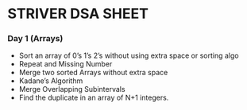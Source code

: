 # STRIVER DSA SHEET

### Day 1 (Arrays)

- Sort an array of 0’s 1’s 2’s without using extra space or sorting algo
- Repeat and Missing Number
- Merge two sorted Arrays without extra space
- Kadane’s Algorithm
- Merge Overlapping Subintervals
- Find the duplicate in an array of N+1 integers.
